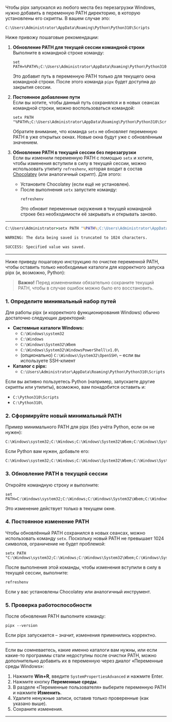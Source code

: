 Чтобы pipx запускался из любого места без перезагрузки Windows, нужно добавить в переменную PATH директорию, в которую установлены его скрипты. В вашем случае это:

```
C:\Users\Administrator\AppData\Roaming\Python\Python310\Scripts
```

Ниже привожу пошаговые рекомендации:

1. **Обновление PATH для текущей сессии командной строки**  
   Выполните в командной строке команду:
   ```batch
   set PATH=%PATH%;C:\Users\Administrator\AppData\Roaming\Python\Python310\Scripts
   ```
   Это добавит путь в переменную PATH только для текущего окна командной строки. После этого команда `pipx` будет доступна до закрытия сессии.

2. **Постоянное добавление пути**  
   Если вы хотите, чтобы данный путь сохранялся и в новых сеансах командной строки, можно воспользоваться командой:
   ```batch
   setx PATH "%PATH%;C:\Users\Administrator\AppData\Roaming\Python\Python310\Scripts"
   ```
   Обратите внимание, что команда `setx` не обновляет переменную PATH в уже открытых окнах. Новые окна будут уже с обновлённым значением.

3. **Обновление PATH в текущей сессии без перезагрузки**  
   Если вы изменили переменную PATH с помощью `setx` и хотите, чтобы изменения вступили в силу в текущей сессии, можно использовать утилиту `refreshenv`, которая входит в состав [Chocolatey](https://chocolatey.org/) (или аналогичный скрипт). Для этого:
   - Установите Chocolatey (если ещё не установлен).
   - После выполнения `setx` запустите команду:
     ```batch
     refreshenv
     ```
     Это обновит переменные окружения в текущей командной строке без необходимости её закрывать и открывать заново.

---

```cmd
C:\Users\Administrator>setx PATH "%PATH%;C:\Users\Administrator\AppData\Roaming\Python\Python310\Scripts"

WARNING: The data being saved is truncated to 1024 characters.

SUCCESS: Specified value was saved.
```

---

Ниже приведу пошаговую инструкцию по очистке переменной PATH, чтобы оставить только необходимые каталоги для корректного запуска pipx (и, возможно, Python):

> **Важно!** Перед изменениями обязательно сохраните текущий PATH, чтобы в случае ошибок можно было его восстановить.

### 1. Определите минимальный набор путей
Для работы pipx (и корректного функционирования Windows) обычно достаточно следующих директорий:
- **Системные каталоги Windows:**
  - `C:\Windows\system32`
  - `C:\Windows`
  - `C:\Windows\System32\Wbem`
  - `C:\Windows\System32\WindowsPowerShell\v1.0\`
  - (опционально) `C:\Windows\System32\OpenSSH\` – если вы используете SSH-клиент
- **Каталог с pipx:**
  - `C:\Users\Administrator\AppData\Roaming\Python\Python310\Scripts`

Если вы активно пользуетесь Python (например, запускаете другие скрипты или утилиты), возможно, вам понадобится оставить и:
- `C:\Python310\Scripts`
- `C:\Python310\`

### 2. Сформируйте новый минимальный PATH

Пример минимального PATH для pipx (без учёта Python, если он не нужен):
```
C:\Windows\system32;C:\Windows;C:\Windows\System32\Wbem;C:\Windows\System32\WindowsPowerShell\v1.0\;C:\Users\Administrator\AppData\Roaming\Python\Python310\Scripts
```

Если Python вам нужен, добавьте его:
```
C:\Windows\system32;C:\Windows;C:\Windows\System32\Wbem;C:\Windows\System32\WindowsPowerShell\v1.0\;C:\Python310\Scripts;C:\Python310\;C:\Users\Administrator\AppData\Roaming\Python\Python310\Scripts
```

### 3. Обновление PATH в текущей сессии
Откройте командную строку и выполните:
```batch
set PATH=C:\Windows\system32;C:\Windows;C:\Windows\System32\Wbem;C:\Windows\System32\WindowsPowerShell\v1.0\;C:\Users\Administrator\AppData\Roaming\Python\Python310\Scripts
```
Это изменение действует только в текущем окне.

### 4. Постоянное изменение PATH
Чтобы обновлённый PATH сохранился в новых сеансах, можно использовать команду `setx`. Поскольку новый PATH не превышает 1024 символов, ограничение не будет проблемой:
```batch
setx PATH "C:\Windows\system32;C:\Windows;C:\Windows\System32\Wbem;C:\Windows\System32\WindowsPowerShell\v1.0\;C:\Users\Administrator\AppData\Roaming\Python\Python310\Scripts"
```
После выполнения этой команды, чтобы изменения вступили в силу в текущей сессии, выполните:
```batch
refreshenv
```
Если у вас установлены Chocolatey или аналогичный инструмент.

### 5. Проверка работоспособности
После обновления PATH выполните команду:
```batch
pipx --version
```
Если pipx запускается – значит, изменения применились корректно.

---

Если вы сомневаетесь, какие именно каталоги вам нужны, или если какие-то программы стали недоступны после очистки PATH, можно дополнительно добавить их в переменную через диалог «Переменные среды Windows»:

1. Нажмите **Win+R**, введите `SystemPropertiesAdvanced` и нажмите Enter.
2. Нажмите кнопку **Переменные среды**.
3. В разделе «Переменные пользователя» выберите переменную PATH и нажмите **Изменить**.
4. Удалите ненужные записи, оставив только проверенные (как указано выше).
5. Сохраните изменения.

---


